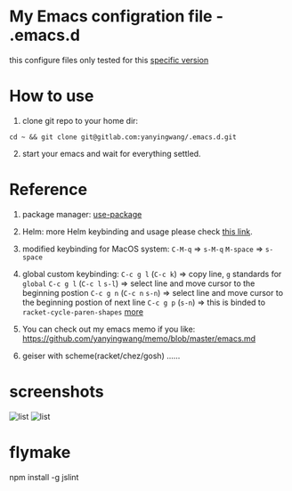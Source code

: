 # My Emacs configration file - .emacs.d

this configure files only tested for this [specific version](https://emacsformacosx.com/)

# How to use
1. clone git repo to your home dir:
~~~shell
cd ~ && git clone git@gitlab.com:yanyingwang/.emacs.d.git
~~~

2. start your emacs and wait for everything settled.


# Reference
1. package manager: [use-package](https://github.com/jwiegley/use-package)
2. Helm: more Helm keybinding and usage please check [this link](http://tuhdo.github.io/helm-intro.html).
3. modified keybinding for MacOS system:
   `C-M-q` => `s-M-q`
   `M-space` => `s-space`

4. global custom keybinding:
   `C-c g l` (`C-c k`) => copy line, `g` standards for `global`
   `C-c g l` (`C-c l` `s-l`) => select line and move cursor to the beginning postion
   `C-c g n` (`C-c n` `s-n`) => select line and move cursor to the beginning postion of next line
   `C-c g p` (`s-n`) => this is binded to `racket-cycle-paren-shapes`
   [more](https://github.com/yanyingwang/.emacs.d/blob/master/init/self/keybinding.el)
 5. You can check out my emacs memo if you like: https://github.com/yanyingwang/memo/blob/master/emacs.md
 6. geiser with scheme(racket/chez/gosh)
 ......


# screenshots
![list](https://gitlab.com/yanyingwang/.emacs.d/raw/master/screenshots/dim-golden-ratio.png)
![list](https://gitlab.com/yanyingwang/.emacs.d/raw/master/screenshots/racket-in-geiser.png)


# flymake
npm install -g jslint


